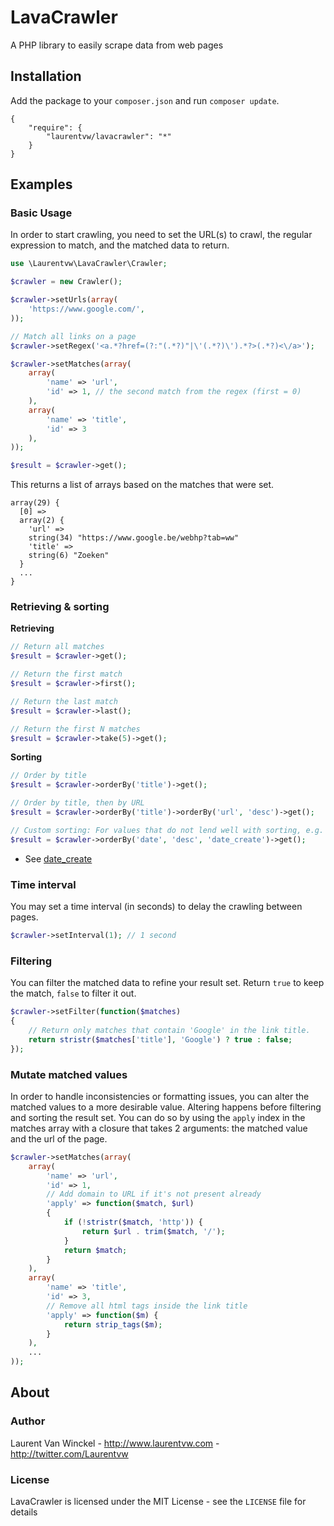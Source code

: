 LavaCrawler
===========

A PHP library to easily scrape data from web pages


Installation
------------

Add the package to your `composer.json` and run `composer update`.

    {
        "require": {
            "laurentvw/lavacrawler": "*"
        }
    }


Examples
--------

### Basic Usage

In order to start crawling, you need to set the URL(s) to crawl, the regular expression to match, and the matched data to return.

```php
use \Laurentvw\LavaCrawler\Crawler;

$crawler = new Crawler();

$crawler->setUrls(array(
    'https://www.google.com/',
));

// Match all links on a page
$crawler->setRegex('<a.*?href=(?:"(.*?)"|\'(.*?)\').*?>(.*?)<\/a>');

$crawler->setMatches(array(
    array(
        'name' => 'url',
        'id' => 1, // the second match from the regex (first = 0)
    ),
    array(
        'name' => 'title',
        'id' => 3
    ),
));

$result = $crawler->get();
```

This returns a list of arrays based on the matches that were set.

    array(29) {
      [0] =>
      array(2) {
        'url' =>
        string(34) "https://www.google.be/webhp?tab=ww"
        'title' =>
        string(6) "Zoeken"
      }
      ...
    }


### Retrieving & sorting

**Retrieving**
```php
// Return all matches
$result = $crawler->get();

// Return the first match
$result = $crawler->first();

// Return the last match
$result = $crawler->last();

// Return the first N matches
$result = $crawler->take(5)->get();
```

**Sorting**
```php
// Order by title
$result = $crawler->orderBy('title')->get();

// Order by title, then by URL
$result = $crawler->orderBy('title')->orderBy('url', 'desc')->get();

// Custom sorting: For values that do not lend well with sorting, e.g. dates*.
$result = $crawler->orderBy('date', 'desc', 'date_create')->get();
```
* See [date_create](http://php.net/manual/en/function.date-create.php)

### Time interval

You may set a time interval (in seconds) to delay the crawling between pages.
```php
$crawler->setInterval(1); // 1 second
```

### Filtering

You can filter the matched data to refine your result set. Return `true` to keep the match, `false` to filter it out.
```php
$crawler->setFilter(function($matches)
{
    // Return only matches that contain 'Google' in the link title.
    return stristr($matches['title'], 'Google') ? true : false;
});
```

### Mutate matched values

In order to handle inconsistencies or formatting issues, you can alter the matched values to a more desirable value. Altering happens before filtering and sorting the result set. You can do so by using the `apply` index in the matches array with a closure that takes 2 arguments: the matched value and the url of the page.

```php
$crawler->setMatches(array(
    array(
        'name' => 'url',
        'id' => 1,
        // Add domain to URL if it's not present already
        'apply' => function($match, $url)
        {
            if (!stristr($match, 'http')) {
                return $url . trim($match, '/');
            }
            return $match;
        }
    ),
    array(
        'name' => 'title',
        'id' => 3,
        // Remove all html tags inside the link title
        'apply' => function($m) {
            return strip_tags($m);
        }
    ),
    ...
));
```

About
-----
### Author

Laurent Van Winckel - <http://www.laurentvw.com> - <http://twitter.com/Laurentvw>

### License

LavaCrawler is licensed under the MIT License - see the `LICENSE` file for details
